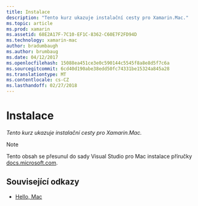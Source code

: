 ```yaml
---
title: Instalace
description: "Tento kurz ukazuje instalační cesty pro Xamarin.Mac."
ms.topic: article
ms.prod: xamarin
ms.assetid: 68E2A17F-7C10-EF1C-8362-C60E7F2FD94D
ms.technology: xamarin-mac
author: bradumbaugh
ms.author: brumbaug
ms.date: 04/12/2017
ms.openlocfilehash: 15088ea451ce3e0c590144c5545f8a8e8d5f7c6a
ms.sourcegitcommit: 6cd40d190abe38edd50fc74331be15324a845a28
ms.translationtype: MT
ms.contentlocale: cs-CZ
ms.lasthandoff: 02/27/2018
---
```

# <a name="installation"></a>Instalace

_Tento kurz ukazuje instalační cesty pro Xamarin.Mac._

> [!NOTE]
> Tento obsah se přesunul do sady Visual Studio pro Mac instalace příručky [docs.microsoft.com](https://docs.microsoft.com/en-us/visualstudio/mac/installation).


## <a name="related-links"></a>Související odkazy

- [Hello, Mac](~/mac/get-started/hello-mac.md)
